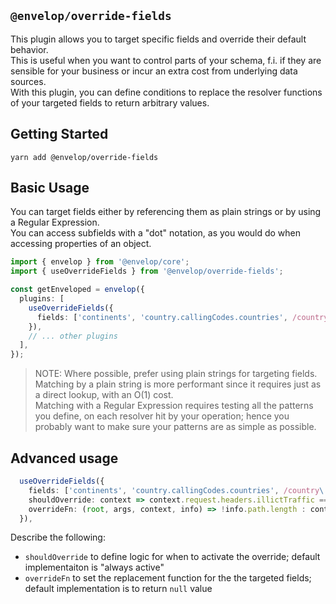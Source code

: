 ## `@envelop/override-fields`

This plugin allows you to target specific fields and override their default behavior.  
This is useful when you want to control parts of your schema, f.i. if they are sensible for your business or incur an extra cost from underlying data sources.  
With this plugin, you can define conditions to replace the resolver functions of your targeted fields to return arbitrary values.

## Getting Started

```
yarn add @envelop/override-fields
```

## Basic Usage

You can target fields either by referencing them as plain strings or by using a Regular Expression.  
You can access subfields with a "dot" notation, as you would do when accessing properties of an object.

```ts
import { envelop } from '@envelop/core';
import { useOverrideFields } from '@envelop/override-fields';

const getEnveloped = envelop({
  plugins: [
    useOverrideFields({
      fields: ['continents', 'country.callingCodes.countries', /country\.aplhaCode.*/],
    }),
    // ... other plugins
  ],
});
```

> NOTE: Where possible, prefer using plain strings for targeting fields.  
Matching by a plain string is more performant since it requires just as a direct lookup, with an O(1) cost.  
Matching with a Regular Expression requires testing all the patterns you define, on each resolver hit by your operation; hence you probably want to make sure your patterns are as simple as possible.

## Advanced usage

```ts
  useOverrideFields({
    fields: ['continents', 'country.callingCodes.countries', /country\.aplhaCode.*/],
    shouldOverride: context => context.request.headers.illictTraffic === 'true',
    overrideFn: (root, args, context, info) => !info.path.length : context.cache[info.fieldName] : null,
  }),
```

Describe the following:
- `shouldOverride` to define logic for when to activate the override; default implementaiton is "always active"
- `overrideFn` to set the replacement function for the the targeted fields; default implementation is to return `null` value
